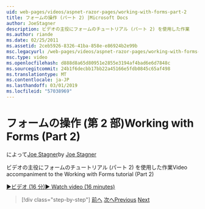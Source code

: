 ```yaml
---
uid: web-pages/videos/aspnet-razor-pages/working-with-forms-part-2
title: フォームの操作 (パート 2) |Microsoft Docs
author: JoeStagner
description: ビデオの主役にフォームのチュートリアル (パート 2) を使用した作業
ms.author: riande
ms.date: 02/25/2011
ms.assetid: 2ceb5926-8326-41ba-858e-e86924b2e99b
msc.legacyurl: /web-pages/videos/aspnet-razor-pages/working-with-forms-part-2
msc.type: video
ms.openlocfilehash: d888d8a65d80951e2855e3194af4bad6e6d7848c
ms.sourcegitcommit: 24b1f6decbb17bb22a45166e5fdb0845c65af498
ms.translationtype: MT
ms.contentlocale: ja-JP
ms.lasthandoff: 03/01/2019
ms.locfileid: "57038969"
---
```

<a name="working-with-forms-part-2"></a><span data-ttu-id="47e57-103">フォームの操作 (第 2 部)</span><span class="sxs-lookup"><span data-stu-id="47e57-103">Working with Forms (Part 2)</span></span>
====================
<span data-ttu-id="47e57-104">によって[Joe Stagner](https://github.com/JoeStagner)</span><span class="sxs-lookup"><span data-stu-id="47e57-104">by [Joe Stagner](https://github.com/JoeStagner)</span></span>

<span data-ttu-id="47e57-105">ビデオの主役にフォームのチュートリアル (パート 2) を使用した作業</span><span class="sxs-lookup"><span data-stu-id="47e57-105">Video accompaniment to the Working with Forms tutorial (Part 2)</span></span>

[<span data-ttu-id="47e57-106">&#9654;ビデオ (16 分)</span><span class="sxs-lookup"><span data-stu-id="47e57-106">&#9654; Watch video (16 minutes)</span></span>](https://channel9.msdn.com/Blogs/ASP-NET-Site-Videos/working-with-forms-part-2)

> [!div class="step-by-step"]
> <span data-ttu-id="47e57-107">[前へ](working-with-forms-part-1.md)
> [次へ](working-with-data-part-1.md)</span><span class="sxs-lookup"><span data-stu-id="47e57-107">[Previous](working-with-forms-part-1.md)
[Next](working-with-data-part-1.md)</span></span>
